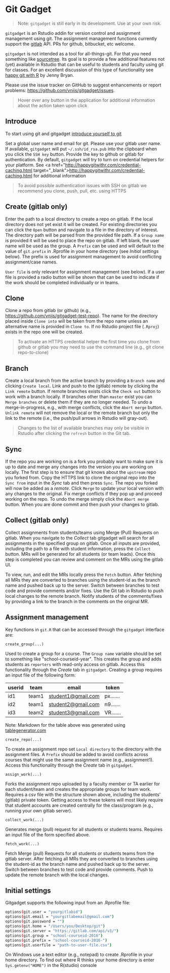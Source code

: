 # Git Gadget

> Note: `gitgadget` is still early in its development. Use at your own risk.

`gitgadget` is an Rstudio addin for version control and assignment management using git. The assignment management functions currently support the [gitlab](https://gitlab.com) API. PRs for github, bitbucket, etc welcome.

`gitgadget` is not intended as a tool for all-things-git. For that you need something like <a href="http://www.sourcetreeapp.com/" target="_blank">sourcetree</a>. Its goal is to provide a few additional features not (yet) available in Rstudio that can be useful to students and faculty using git for classes. For an excellent discussion of this type of functionality see [happy git with R](http://happygitwithr.com/) by Jenny Bryan.

Please use the issue tracker on GitHub to suggest enhancements or report problems: https://github.com/vnijs/gitgadget/issues.

> Hover over any button in the application for additional information about the action taken upon click

## Introduce

To start using git and gitgadget [introduce yourself to git](http://happygitwithr.com/hello-git.html)

Set a global user name and email for git. Please use your gitlab user name. If available, `gitgadget` will put `~/.ssh/id_rsa.pub` into the clipboard when you click the `SSH key` button. Provide the key to github or gitlab for authentication. By default, `gitgadget` will try to turn on credential helpers for your platform. See <a href="http://happygitwithr.com/credential-caching.html target="_blank">http://happygitwithr.com/credential-caching.html</a> for additional information

> To avoid possible authentication issues with SSH on gitlab we recommend you clone, push, pull, etc. using HTTPS

## Create (gitlab only)

Enter the path to a local directory to create a repo on gitlab. If the local directory does not yet exist it will be created. For existing directories you can click the `Open` button and navigate to a file in the directory of interest. The directory path will be parsed from the provided file path. If a `Group name` is provided it will be used to place the repo on gitlab. If left blank, the user name will be used as the group. A `Prefix` can be used and will default to the value of `git.prefix` in .Rprofile in your home directory (see _Initial settings_ below). The prefix is used for assignment management to avoid conflicting assignment/case names.

`User file` is only relevant for assignment management (see below). If a user file is provided a radio button will be shown that can be used to indicate if the work should be completed individually or in teams.

## Clone

Clone a repo from gitlab (or github) (e.g., https://github.com/vnijs/gitgadget-test-repo). The name for the directory placed inside `Clone into` will be taken from the repo name unless an alternative name is provided in `Clone to`. If no Rstudio project file (`.Rproj`) exists in the repo one will be created.

> To activate an HTTPS credential helper the first time you clone from github or gitlab you may need to use the command line (e.g., git clone repo-to-clone)

## Branch

Create a local branch from the active branch by providing a `Branch name` and clicking `Create local`. Link and push to the (gitlab) remote by clicking the `Link remote` button. If remote branches exists click the `Check out` button to work with a branch locally. If branches other than `master` exist you can `Merge branches` or delete them if they are no longer needed. To undo a merge-in-progress, e.g., with merge conflicts, click the `Abort merge` button. `Unlink remote` will not remove the local or the remote branch but only the link to the remote (i.e., the push/pull arrows in Rstudio will gray-out).

> Changes to the list of available branches may only be visible in Rstudio after clicking the `refresh` button in the Git tab.

## Sync

If the repo you are working on is a fork you probably want to make sure it is up to date and merge any changes into the version you are working on locally. The first step is to ensure that git knows about the `upstream` repo you forked from. Copy the HTTPS link to clone the original repo into the `Sync from` input in the _Sync_ tab and then press `Sync`. The repo you forked will now be added as a _remote_. Click `Merge` to update your local version with any changes to the original. Fix merge conflicts if they pop up and proceed working on the repo. To undo the merge simply click the `Abort merge` button. When you are done commit and then push your changes to gitlab.

## Collect (gitlab only)

Collect assignments from students/teams using Merge (Pull) Requests on gitlab. When you navigate to the _Collect_ tab gitgadget will search for all assignments in the specified group on gitlab. Once all inputs are provided, including the path to a file with student information, press the `Collect` button. MRs will be generated for all students (or team leads). Once this step is completed you can review and comment on the MRs using the gitlab UI.

To view, run, and edit the MRs locally press the `Fetch` button. After fetching all MRs they are converted to branches using the student-id as the branch name and pushed back up to the server. Switch between branches to test code and provide comments and/or fixes. Use the Git tab in Rstudio to push local changes to the remote branch. Notify students of the comments/fixes by providing a link to the branch in the comments on the original MR.

## Assignment management

Key functions in `git.R` that can be accessed through the `gitgadget` interface are:

`create_group(...)`

Used to create a group for a course. The `Group name` variable should be set to something like "school-courseid-year". This creates the group and adds students as `reporters` with read-only access on gitlab. Access this functionality through the _Create_ tab in `gitgadget`. Creating a group requires an input file of the following form:

| userid | team  | email              | token     |
|--------|-------|--------------------|-----------|
| id1    | team1 | student1@gmail.com | px....... |
| id2    | team1 | student2@gmail.com | n9....... |
| id3    | team2 | student3@gmail.com | VR....... |


Note: Markdown for the table above was generated using <a href="http://www.tablesgenerator.com/markdown_tables" target="_blank">tablegenerator.com</a>

`create_repo(...)`

To create an assignment repo set `Local directory` to the directory with the assignment files. A `Prefix` should be added to avoid conflicts across courses that might use the same assignment name (e.g., assignment1). Access this functionality through the _Create_ tab in `gitgadget`.

`assign_work(...)`

Forks the assignment repo uploaded by a faculty member or TA earlier for each student/team and creates the appropriate groups for team work. Requires a csv file with the structure shown above, including the students' (gitlab) private token. Getting access to these tokens will most likely require that student accounts are created centrally for the class/program (e.g., running your own gitlab server).

`collect_work(...)`

Generates merge (pull) request for all students or students teams. Requires an input file of the form specified above.

`fetch_work(...)`

Fetch Merge (pull) Requests for all students or students teams from the gitlab server. After fetching all MRs they are converted to branches using the student-id as the branch name and pushed back up to the server. Switch between branches to test code and provide comments. Push to update the remote branch with the local changes.

## Initial settings

Gitgadget supports the following input from an .Rprofile file:

```bash
options(git.user = "yourgitlabid")
options(git.email = "yourgitlabemail@gmail.com")
options(git.password = "")
options(git.home = "/Users/you/Desktop/git")
options(git.server = "https://gitlab.com/api/v3/")
options(git.group = "school-courseid-2016")
options(git.prefix = "school-courseid-2016-")
options(git.userfile = "path-to-user-file.csv")
```

On Windows use a text editor (e.g., notepad) to create .Rprofile in your home directory. To find out where R thinks your home directory is enter `Sys.getenv("HOME")` in the R(studio) console
